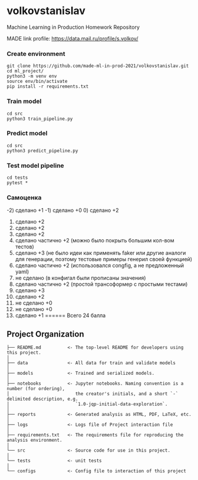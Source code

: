 # volkovstanislav
Machine Learning in Production Homework Repository

MADE link profile: https://data.mail.ru/profile/s.volkov/

### Create environment
```
git clone https://github.com/made-ml-in-prod-2021/volkovstanislav.git
cd ml_project/
python3 -m venv env
source env/bin/activate
pip install -r requirements.txt
```

### Train model
```
cd src 
python3 train_pipeline.py 
```

### Predict model
```
cd src
python3 predict_pipeline.py
```

### Test model pipeline
```
cd tests
pytest *
```

### Самоценка
-2) сделано +1
-1) сделано +0
0) сделано +2 
1) сделано +2
2) сделано +2
3) сделано +2
4) сделано частично +2 (можно было покрыть большим кол-вом тестов)
5) сделано +3 (не было идеи как применять faker или другие аналоги для генерации, поэтому тестовые примеры генерил своей функцией)
6) сделано частично +2 (использовалcя congfig, а не предложенный yaml)
7) не сделано (в конфигал были прописаны значения)
8) сделано частично +2 (простой трансоформер с простыми тестами)
9) сделано +3
10) сделано +2
11) не сделано +0
12) не сделано +0
13) сделано +1
====== Всего 24 балла


## Project Organization
```
├── README.md          <- The top-level README for developers using this project.
│
├── data               <- All data for train and validate models
│
├── models             <- Trained and serialized models.
│
├── notebooks          <- Jupyter notebooks. Naming convention is a number (for ordering),
│                         the creator's initials, and a short `-` delimited description, e.g.
│                         `1.0-jqp-initial-data-exploration`.
│
├── reports            <- Generated analysis as HTML, PDF, LaTeX, etc.
│
├── logs               <- Logs file of Project interaction file
│
├── requirements.txt   <- The requirements file for reproducing the analysis environment.
│
└── src                <- Source code for use in this project.
│
└── tests              <- unit tests
│
└── configs            <- Config file to interaction of this project
```
